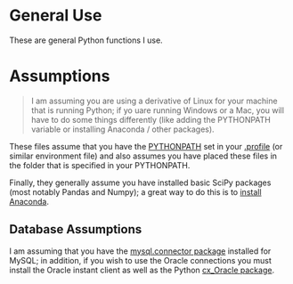 # General Use

These are general Python functions I use. 

# Assumptions

> I am assuming you are using a derivative of Linux for your machine that is running Python; if yo uare running Windows or a Mac, you will have to do some things differently (like adding the PYTHONPATH variable or installing Anaconda / other packages).

These files assume that you have the [PYTHONPATH](https://bwagenseller.github.io/#/ubuntu/server_build?id=adding-to-python-path) set in your [.profile](https://bwagenseller.github.io/#/ubuntu/linux_notes?id=variables-in-profile) (or similar environment file) and also assumes you have placed these files in the folder that is specified in your PYTHONPATH.

Finally, they generally assume you have installed basic SciPy packages (most notably Pandas and Numpy); a great way to do this is to [install Anaconda](https://bwagenseller.github.io/#/ubuntu/server_build?id=python-anaconda-install).

## Database Assumptions

I am assuming that you have the [mysql.connector package](https://bwagenseller.github.io/#/ubuntu/server_build?id=install-mysql-for-python) installed for MySQL; in addition, if you wish to use the Oracle connections you must install the Oracle instant client as well as the Python [cx_Oracle package](https://bwagenseller.github.io/#/ubuntu/server_build?id=install-oracle-for-python).

